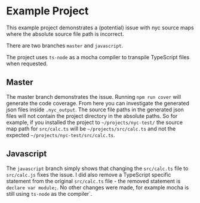 # Example Project

This example project demonstrates a (potential) issue with nyc source maps where the absolute source file path is incorrect.

There are two branches `master` and `javascript`.

The project uses `ts-node` as a mocha compiler to transpile TypeScript files when requested.

## Master

The master branch demonstrates the issue.  Running `npm run cover` will generate the code coverage.  From here you can investigate the generated json files inside `.nyc_output`.  The source file paths in the generated json files will not contain the project directory in the absolute paths.  So for example, if you installed the project to `~/projects/nyc-test/` the source map path for `src/calc.ts` will be `~/projects/src/calc.ts` and not the expected `~/projects/nyc-test/src/calc.ts`.

## Javascript

The `javascript` branch simply shows that changing the `src/calc.ts` file to `src/calc.js` fixes the issue.  I did also remove a TypeScript specific statement from the original `src/calc.ts` file - the removed statement is `declare var module;`.  No other changes were made, for example mocha is still using `ts-node` as the compiler`.
